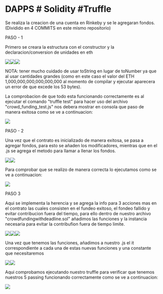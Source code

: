 # DAPPS # Solidity #Truffle
Se realiza la creacion de una cuenta en Rinkeby y se le agregaran fondos. (Dividido en 4 COMMITS en este mismo repositorio)

PASO - 1

Primero se creara la estructura con el constructor y la declaracion/conversion de unidades en eth

![](img/truffle11.png)![](img/truffle12.png)![](img/truffle13.png)

NOTA: tener mucho cuidado de usar toString en lugar de toNumber ya que al usar cantidades grandes (como en este caso el valor del ETH 1,000,000,000,000,000,000 al momento de compilar y ejecutar aparecera un error de que excede los 53 bytes).

La comprobacion de que todo esta funcionando correctamente es al ejecutar el comando "truffle test" para hacer uso del archivo "crowd_funding_test.js" nos debera mostrar en consola que paso de manera exitosa como se ve a continuacion:

![](img/truffle10.png)

PASO - 2

Una vez que el contrato es inicializado de manera exitosa, se pasa a agregar fondos, para esto se añaden los modificadores, mientras que en el .js se agrega el metodo para llamar a llenar los fondos.

![](img/truffle21.png)![](img/truffle22.png)

Para comprobar que se realizo de manera correcta lo ejecutamos como se ve a continuacion:

![](img/truffle20.png)

PASO 3

Aqui se implementa la herencia y se agrega la info para 3 acciones mas en el contrato las cuales consisten en 
el fundeo exitoso, el fondeo fallido y evitar contribucion fuera del tiempo, para ello dentro de nuestro archivo "crowdfundingwithdeadline.sol" añadimos las funciones y la instancia necesaria para evitar la contribufion fuera de tiempo limite.

![](img/truffle31.png)![](img/truffle32.png)![](img/truffle33.png)

Una vez que tenemos las funciones, añadimos a nuestro .js el it correspondiente a cada una de estas nuevas funciones y una constante que necesitaremos

![](img/truffle34.png)![](img/truffle35.png)

Aqui comprobamos ejecutando nuestro truffle para verificar que tenemos nuestros 5 passing funcionando correctamente como se ve a continuacion:

![](img/truffle30.png)

